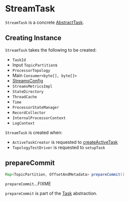 # StreamTask

`StreamTask` is a concrete [AbstractTask](AbstractTask.md).

## Creating Instance

`StreamTask` takes the following to be created:

* <span id="id"> `TaskId`
* <span id="inputPartitions"> Input `TopicPartition`s
* <span id="topology"> `ProcessorTopology`
* <span id="mainConsumer"> Main `Consumer<byte[], byte[]>`
* <span id="config"> [StreamsConfig](../StreamsConfig.md)
* <span id="streamsMetrics"> `StreamsMetricsImpl`
* <span id="stateDirectory"> `StateDirectory`
* <span id="cache"> `ThreadCache`
* <span id="time"> `Time`
* <span id="stateMgr"> `ProcessorStateManager`
* <span id="recordCollector"> `RecordCollector`
* <span id="processorContext"> `InternalProcessorContext`
* <span id="logContext"> `LogContext`

`StreamTask` is created when:

* `ActiveTaskCreator` is requested to [createActiveTask](ActiveTaskCreator.md#createActiveTask)
* `TopologyTestDriver` is requested to `setupTask`

## <span id="prepareCommit"> prepareCommit

```java
Map<TopicPartition, OffsetAndMetadata> prepareCommit()
```

`prepareCommit`...FIXME

`prepareCommit` is part of the [Task](Task.md#prepareCommit) abstraction.
